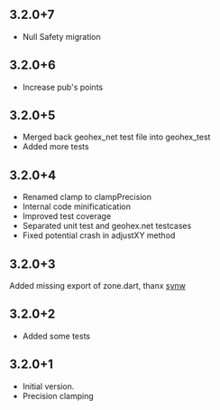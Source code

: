 ## 3.2.0+7

- Null Safety migration

## 3.2.0+6

- Increase pub's points
  
## 3.2.0+5

- Merged back geohex_net test file into geohex_test
- Added more tests

## 3.2.0+4

- Renamed clamp to clampPrecision
- Internal code minificatication
- Improved test coverage
- Separated unit test and geohex.net testcases
- Fixed potential crash in adjustXY method

## 3.2.0+3

  Added missing export of zone.dart, thanx [synw](https://github.com/synw)

## 3.2.0+2

- Added some tests

## 3.2.0+1

- Initial version.
- Precision clamping
